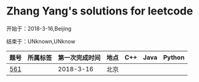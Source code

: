 # Zhang Yang's solutions for leetcode
开始于：2018-3-16,Beijing

结束于：UNknown,UNknow

|题号|所属标签|第一次完成时间|地点|C++|Java|Python|
|:--:|-|-|-|:-:|:-:|:-:|
|[561](https://github.com/zyzisyz/ZY-LeetCode/tree/master/LeetCode/561)||2018-3-16|北京|